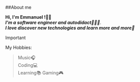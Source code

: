 ##About me

**Hi, I'm Emmanuel !👋🏾** </br>
***I'm a software engineer and autodidact👨🏾‍💻***.</br>
***I love discover new technologies and learn more and more🎴***</br>

>[!IMPORTANT]
>My Hobbies:</br>
>>Music🎧</br>
>>Coding💻</br>
>>Learning📚
>>Gaming🎮

